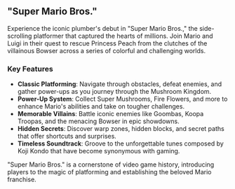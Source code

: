 ## "Super Mario Bros."

Experience the iconic plumber's debut in "Super Mario Bros.," the side-scrolling platformer that captured the hearts of millions. Join Mario and Luigi in their quest to rescue Princess Peach from the clutches of the villainous Bowser across a series of colorful and challenging worlds.

### Key Features

- **Classic Platforming**: Navigate through obstacles, defeat enemies, and gather power-ups as you journey through the Mushroom Kingdom.
- **Power-Up System**: Collect Super Mushrooms, Fire Flowers, and more to enhance Mario's abilities and take on tougher challenges.
- **Memorable Villains**: Battle iconic enemies like Goombas, Koopa Troopas, and the menacing Bowser in epic showdowns.
- **Hidden Secrets**: Discover warp zones, hidden blocks, and secret paths that offer shortcuts and surprises.
- **Timeless Soundtrack**: Groove to the unforgettable tunes composed by Koji Kondo that have become synonymous with gaming.

"Super Mario Bros." is a cornerstone of video game history, introducing players to the magic of platforming and establishing the beloved Mario franchise.
